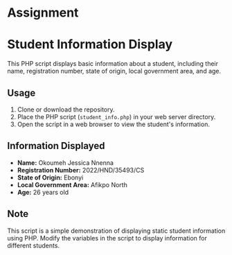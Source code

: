 # Assignment
# Student Information Display

This PHP script displays basic information about a student, including their name, registration number, state of origin, local government area, and age.

## Usage
1. Clone or download the repository.
2. Place the PHP script (`student_info.php`) in your web server directory.
3. Open the script in a web browser to view the student's information.

## Information Displayed
- **Name:** Okoumeh Jessica Nnenna
- **Registration Number:** 2022/HND/35493/CS
- **State of Origin:** Ebonyi
- **Local Government Area:** Afikpo North
- **Age:** 26 years old

## Note
This script is a simple demonstration of displaying static student information using PHP. Modify the variables in the script to display information for different students.
